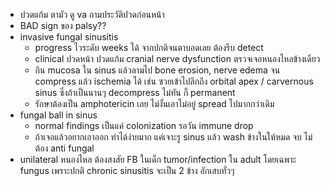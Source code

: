 - ปวดแก้ม ตามัว ดู va ถามประวัติปวดก่อนหน้า
- BAD sign ของ palsy??
- invasive fungal sinusitis
	- progress ไวระดับ weeks ได้ จากปกติจนตาบอดเลย ต้องรีบ detect
	- clinical ปวดหน้า ปวดแก้ม cranial nerve dysfunction ตรวจเจอหนองไหลข้างเดียว
	- กิน mucosa ใน sinus แล้วลามไป bone erosion, nerve edema จน compress แล้ว ischemia ได้ เช่น ซวยเข้าไปลึกถึง orbital apex / carvernous sinus ซึ่งถ้าเป็นนานๆ decompress ไม่ทัน ก็ permanent
	- รักษาต้องเป็น amphotericin เลย ไม่งั้นเอาไม่อยู่ spread ไปมากกว่าเดิม
- fungal ball in sinus
	- normal findings เป็นแค่ colonization รอวัน immune drop
	- ถ้าเจอแล้วอยากเอาออก ทำได้ง่ายมาก แค่เจาะรู sinus แล้ว wash ข้างในให้หมด จบ ไม่ต้อง anti fungal
- unilateral หนองไหล ต้องสงสัย FB ในเด็ก tumor/infection ใน adult โดยเฉพาะ fungus เพราะปกติ chronic sinusitis จะเป็น 2 ข้าง อักเสบทั่วๆ
